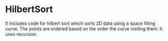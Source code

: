 # HilbertSort
It includes code for hilbert sort which sorts 2D data using a space filling curve. The points are ordered based on the order the curve 
visiting them. It uses recursion. 
